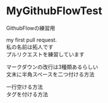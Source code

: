 # MyGithubFlowTest
GithubFlowの練習用

my first pull request.
<br>私の名前は拓人です
<br>プルリクエストを練習しています

マークダウンの改行は3種類あるらしい  
文末に半角スペースを二つ付ける方法

一行空ける方法
<br>タグを付ける方法
